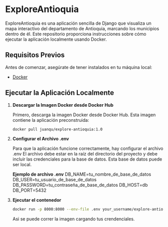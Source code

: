 # ExploreAntioquia

ExploreAntioquia es una aplicación sencilla de Django que visualiza un mapa interactivo del departamento de Antioquia, marcando los municipios dentro de él. 
Este repositorio proporciona instrucciones sobre cómo ejecutar la aplicación localmente usando Docker.

## Requisitos Previos

Antes de comenzar, asegúrate de tener instalados en tu máquina local:

- [Docker](https://www.docker.com/get-started)

## Ejecutar la Aplicación Localmente

1. **Descargar la Imagen Docker desde Docker Hub**

   Primero, descarga la imagen Docker desde Docker Hub. Esta imagen contiene la aplicación preconstruida:

   ```bash
   docker pull juanqu/explore-antioquia:1.0
   ```
2. **Configurar el Archivo .env**

   Para que la aplicación funcione correctamente, hay configurar el archivo .env
   El archivo debe estar en la raíz del directorio del proyecto y debe incluir las credenciales para la base de datos.
   Esta base de datos puede ser local.

   **Ejemplo de archivo .env**
   DB_NAME=tu_nombre_de_base_de_datos
   DB_USER=tu_usuario_de_base_de_datos
   DB_PASSWORD=tu_contraseña_de_base_de_datos
   DB_HOST=db
   DB_PORT=5432

3. **Ejecutar el contenedor**

   ```bash
   docker run -p 8000:8000 --env-file .env your_username/explore-antioquia:1.0
   ```

   Asi se puede correr la imagen cargando tus crendenciales.
